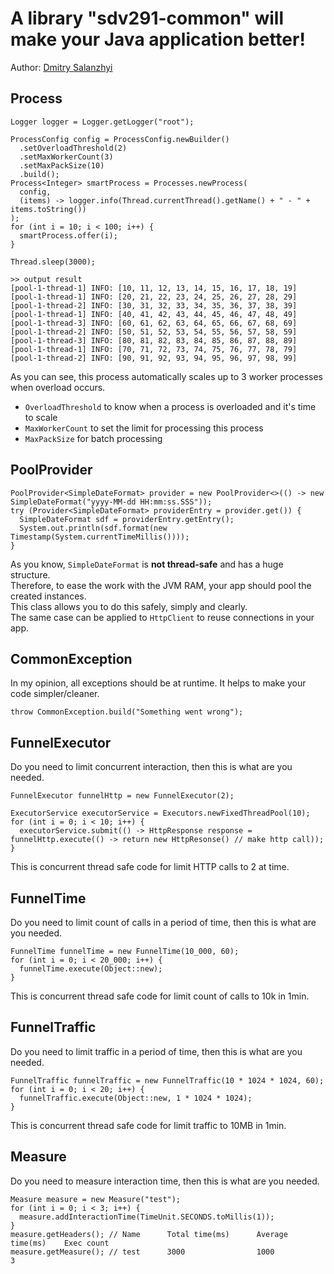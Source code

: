 # A library "sdv291-common" will make your Java application better!

Author: [Dmitry Salanzhyi](https://sdv291.com)

## Process

```
Logger logger = Logger.getLogger("root");

ProcessConfig config = ProcessConfig.newBuilder()
  .setOverloadThreshold(2)
  .setMaxWorkerCount(3)
  .setMaxPackSize(10)
  .build();
Process<Integer> smartProcess = Processes.newProcess(
  config,
  (items) -> logger.info(Thread.currentThread().getName() + " - " + items.toString())
);
for (int i = 10; i < 100; i++) {
  smartProcess.offer(i);
}

Thread.sleep(3000);

>> output result
[pool-1-thread-1] INFO: [10, 11, 12, 13, 14, 15, 16, 17, 18, 19]
[pool-1-thread-1] INFO: [20, 21, 22, 23, 24, 25, 26, 27, 28, 29]
[pool-1-thread-2] INFO: [30, 31, 32, 33, 34, 35, 36, 37, 38, 39]
[pool-1-thread-1] INFO: [40, 41, 42, 43, 44, 45, 46, 47, 48, 49]
[pool-1-thread-3] INFO: [60, 61, 62, 63, 64, 65, 66, 67, 68, 69]
[pool-1-thread-2] INFO: [50, 51, 52, 53, 54, 55, 56, 57, 58, 59]
[pool-1-thread-3] INFO: [80, 81, 82, 83, 84, 85, 86, 87, 88, 89]
[pool-1-thread-1] INFO: [70, 71, 72, 73, 74, 75, 76, 77, 78, 79]
[pool-1-thread-2] INFO: [90, 91, 92, 93, 94, 95, 96, 97, 98, 99]
```

As you can see, this process automatically scales up to 3 worker processes when overload occurs.

* `OverloadThreshold` to know when a process is overloaded and it's time to scale
* `MaxWorkerCount` to set the limit for processing this process
* `MaxPackSize` for batch processing

## PoolProvider

```
PoolProvider<SimpleDateFormat> provider = new PoolProvider<>(() -> new SimpleDateFormat("yyyy-MM-dd HH:mm:ss.SSS"));
try (Provider<SimpleDateFormat> providerEntry = provider.get()) {
  SimpleDateFormat sdf = providerEntry.getEntry();
  System.out.println(sdf.format(new Timestamp(System.currentTimeMillis())));
}
```

As you know, `SimpleDateFormat` is **not thread-safe** and has a huge structure.\
Therefore, to ease the work with the JVM RAM, your app should pool the created instances.\
This class allows you to do this safely, simply and clearly.\
The same case can be applied to `HttpClient` to reuse connections in your app.

## CommonException

In my opinion, all exceptions should be at runtime. It helps to make your code simpler/cleaner.

```
throw CommonException.build("Something went wrong");
```

## FunnelExecutor

Do you need to limit concurrent interaction, then this is what are you needed.

```
FunnelExecutor funnelHttp = new FunnelExecutor(2);

ExecutorService executorService = Executors.newFixedThreadPool(10);
for (int i = 0; i < 10; i++) {
  executorService.submit(() -> HttpResponse response = funnelHttp.execute(() -> return new HttpResonse() // make http call));
}
```

This is concurrent thread safe code for limit HTTP calls to 2 at time.

## FunnelTime

Do you need to limit count of calls in a period of time, then this is what are you needed.

```
FunnelTime funnelTime = new FunnelTime(10_000, 60);
for (int i = 0; i < 20_000; i++) {
  funnelTime.execute(Object::new);
}
```

This is concurrent thread safe code for limit count of calls to 10k in 1min.

## FunnelTraffic

Do you need to limit traffic in a period of time, then this is what are you needed.

```
FunnelTraffic funnelTraffic = new FunnelTraffic(10 * 1024 * 1024, 60);
for (int i = 0; i < 20; i++) {
  funnelTraffic.execute(Object::new, 1 * 1024 * 1024);
}
```

This is concurrent thread safe code for limit traffic to 10MB in 1min.

## Measure

Do you need to measure interaction time, then this is what are you needed.

```
Measure measure = new Measure("test");
for (int i = 0; i < 3; i++) {
  measure.addInteractionTime(TimeUnit.SECONDS.toMillis(1));
}
measure.getHeaders(); // Name      Total time(ms)      Average time(ms)    Exec count
measure.getMeasure(); // test      3000                1000                3
```
